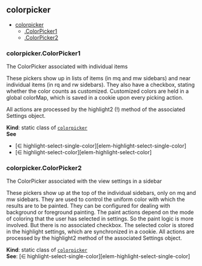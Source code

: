 <a name="module_colorpicker"></a>

## colorpicker

* [colorpicker](#module_colorpicker)
    * [.ColorPicker1](#module_colorpicker.ColorPicker1)
    * [.ColorPicker2](#module_colorpicker.ColorPicker2)

<a name="module_colorpicker.ColorPicker1"></a>

### colorpicker.ColorPicker1
The ColorPicker associated with individual items

These pickers show up in lists of items (in mq and mw sidebars) and
near individual items (in rq and rw sidebars).
They also have a checkbox, stating whether the color counts as customized.
Customized colors are held in a global colorMap,
which is saved in a cookie upon every picking action.

All actions are processed by the highlight2 (!) method
of the associated Settings object.

**Kind**: static class of [<code>colorpicker</code>](#module_colorpicker)  
**See**

- [∈ highlight-select-single-color][elem-highlight-select-single-color]
- [∈ highlight-select-color][elem-highlight-select-color]

<a name="module_colorpicker.ColorPicker2"></a>

### colorpicker.ColorPicker2
The ColorPicker associated with the view settings in a sidebar

These pickers show up at the top of the individual sidebars,
only on mq and mw sidebars.
They are used to control the uniform color with which
the results are to be painted.
They can be configured for dealing with background or foreground painting.
The paint actions depend on the mode of coloring
that the user has selected in settings.
So the paint logic is more involved.
But there is no associated checkbox.
The selected color is stored in the highlight settings,
which are synchronized in a cookie.
All actions are processed by the highlight2 method
of the associated Settings object.

**Kind**: static class of [<code>colorpicker</code>](#module_colorpicker)  
**See**: [∈ highlight-select-single-color][elem-highlight-select-single-color]  

